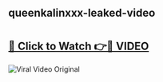 ## queenkalinxxx-leaked-video 

# <h2><a href="http://freeplayer.one?title=queenkalinxxx-leaked-video&ref=21J">🔗 Click to Watch 👉🔴 VIDEO</a></h2>

<a href="http://freeplayer.one?title=queenkalinxxx-leaked-video&ref=21J" rel="nofollow" data-target="animated-image.originalLink"><img src="https://i.ibb.co.com/xMMVF88/686577567.gif" alt="Viral Video Original" style="max-width: 100%; display: inline-block;" data-target="animated-image.originalImage"></a>

